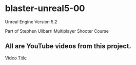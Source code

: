# blaster-unreal5-00

Unreal Engine Version 5.2

Part of Stephen Ulibarri Multiplayer Shooter Course

## All are YouTube videos from this project.

[Video Title](https://www.youtube.com/watch?v=VSh71MzSxkU)
